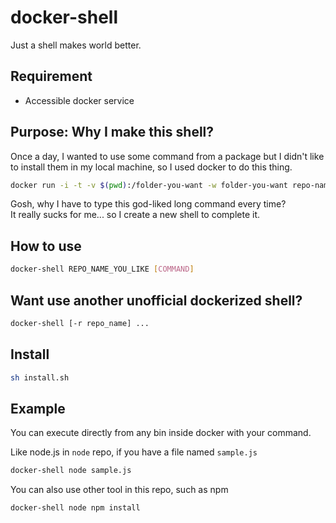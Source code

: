# docker-shell
Just a shell makes world better.

## Requirement
* Accessible docker service

## Purpose: Why I make this shell?
Once a day, I wanted to use some command from a package but I didn't like to install them in my local machine, so I used docker to do this thing.
```sh
docker run -i -t -v $(pwd):/folder-you-want -w folder-you-want repo-name command
```


Gosh, why I have to type this god-liked long command every time?  
It really sucks for me... so I create a new shell to complete it.

## How to use
```sh
docker-shell REPO_NAME_YOU_LIKE [COMMAND]
```

## Want use another unofficial dockerized shell?
```sh
docker-shell [-r repo_name] ...
```

## Install
```sh
sh install.sh
```

## Example
You can execute directly from any bin inside docker with your command.  

Like node.js in `node` repo, if you have a file named `sample.js`
```sh
docker-shell node sample.js
```

You can also use other tool in this repo, such as npm
```sh
docker-shell node npm install
```
